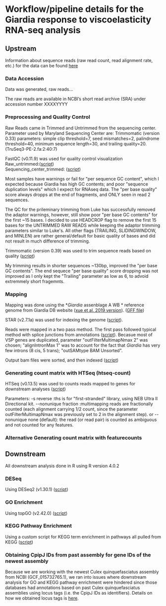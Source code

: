 # Workflow/pipeline details for the Giardia response to viscoelasticity RNA-seq analysis

## Upstream 
Information about sequence reads (raw read count, read alignment rate, etc.) for the data can be found [here](https://docs.google.com/spreadsheets/d/1gdl8zYpxvM8_0Y9qKmxfc-2nF0nWNyan52LP2LRMqZM/edit#gid=0)

### Data Accession
Data was generated, raw reads...

The raw reads are available in NCBI’s short read archive (SRA) under accession number XXXXYYYY

### Preprocessing and Quality Control
Raw Reads came in Trimmed and Untrimmed from the sequencing center. Parameter used by Maryland Sequencing Center are: 
Trimmomatic (version 0.33)
parameters: simple clip threshold=7, seed mismatches=2, palindrome threshold=40, minimum sequence length=30, and trailing quality=20.
(TruSeq3-PE-2.fa:2:40:7)

FastQC (v0.11.9) was used for quality control visualization     
Raw_untrimmed:([script](https://github.com/sl1453/Giardia_mucusRNA_Analysis/blob/main/Upstream/fastqc.SBATCH))    
Sequencing_center_trimmed: ([script](https://github.com/sl1453/Giardia_mucusRNA_Analysis/blob/main/Upstream/fastqc_umd_trimmed.SBATCH))

Most samples have warnings or fail for "per sequence GC content", which I expected because Giardia has high GC contents; and poor "sequence duplication levels" which I expect for RNAseq data. The "per base quality" score always dropps at the end of fragments, and ONLY seen in read 2 sequences.

The QC for the prileminary trimming from Luke has successfully removed the adaptor warnings, however, still show poor "per base GC contents" for the first ~15 bases. I decided to use HEADCROP flag to remove the first 15 bases for the UNTRIMMED RAW READS while keeping the adaptor trimming parameters similar to Luke's. All other flags (TRAILING, SLIDINGWINDOW, and MINLEN) are rather general/default for basic quality of bases and did not result in much difference of trimming. 

Trimmomatic (version 0.39) was used to trim sequence reads based on quality ([script](https://github.com/sl1453/Giardia_mucusRNA_Analysis/blob/main/Upstream/trim.SBATCH))

My trimming results in shorter sequences ~130bp, improved the "per base GC contents". The end sequece "per base quality" score dropping was not improved as I only kept the "Trailing" parameter as low as 6, to advoid extremmely short fragemnts. 


### Mapping

Mapping was done using the *_Giardia_ assenblage A WB * reference genome from Giardia DB website ([xue et al. 2019 version](https://giardiadb.org/giardiadb/app/record/dataset/TMPTX_gassAWB2019)). ([GFF file](https://giardiadb.org/giardiadb/app/downloads/Current_Release/GintestinalisAssemblageAWB2019/gff/data/))

STAR (v2.7.1a) was used for indexing the genome ([script](https://github.com/sl1453/Giardia_mucusRNA_Analysis/blob/main/Upstream/STAR_index.SBATCH)).

Reads were mapped in a two pass method. The first pass followed typical method with splice junctions from annotations ([script](https://github.com/sl1453/Giardia_mucusRNA_Analysis/blob/main/Upstream/STAR_map.SBATCH)). Becasue most of VSP genes are duplicated, parameter "outFilterMultimapNmax 2" was chosen;  "alignIntronMax 1" was to account for the fact that _Giardia_ has very few introns (8 cis, 5 trans); "outSAMtype BAM Unsorted".

Output bam files were sorted, and then indexed ([script](https://github.com/sl1453/Giardia_mucusRNA_Analysis/blob/main/Upstream/SamSortBam.SBATCH))

### Generating count matrix with HTSeq (htseq-count)

HTSeq (v0.13.5) was used to counts reads mapped to genes for downstream analyses ([script](https://github.com/sl1453/Giardia_mucusRNA_Analysis/blob/main/Upstream/htseq_count.SBATCH))

Parameters: 
-s reverse                :ths is for "first-stranded" library, using NEB Ultra II Directional kit.
--nonunique fraction      :multimapping reads are fractionally counted (each alignment carrying 1/2 count, since the parameter outFilterMultimapNmax was previously set to 2 in the alignment step). 
or
--nonunique none (default): the read (or read pair) is counted as ambiguous and not counted for any features.

### Alternative Generating count matrix with featurecounts


## Downstream

All downstream analysis done in R using R version 4.0.2

### DESeq
Using DESeq2 (v1.30.1) ([script](https://github.com/srmarzec/Culex_Biting_RNAseq/blob/main/Downstream/DESeq.R))

### GO Enrichment
Using topGO (v2.42.0) ([script](https://github.com/srmarzec/Culex_Biting_RNAseq/blob/main/Downstream/GOenrichment.R))

### KEGG Pathway Enrichment
Using a custom script for KEGG term enrichment in pathways all pulled from KEGG ([script](https://github.com/srmarzec/Culex_Biting_RNAseq/blob/main/Downstream/KEGG.R))

### Obtaining CpipJ IDs from past assembly for gene IDs of the newest assembly
Because we are working with the newest Culex quinquefasciatus assembly from NCBI (GCF_015732765.1), we ran into issues where downstream analysis for GO and KEGG pathway enrichment were hindered since those databases had annotations based on past Culex quinquefasciatus assemblies using locus tags (i.e. the CpipJ IDs as identifiers). Details on how we obtained locus tags is [here](https://github.com/srmarzec/Culex_Biting_RNAseq/blob/main/misc/GeneID_LocusTag_Conversion.md).
